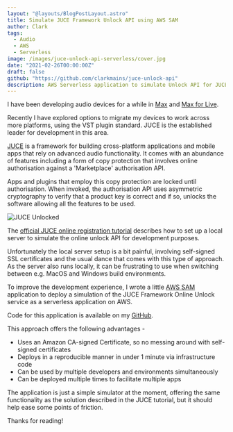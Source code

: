 ```yaml
---
layout: "@layouts/BlogPostLayout.astro"
title: Simulate JUCE Framework Unlock API using AWS SAM
author: Clark
tags:
  - Audio
  - AWS
  - Serverless
image: /images/juce-unlock-api-serverless/cover.jpg
date: "2021-02-26T00:00:00Z"
draft: false
github: "https://github.com/clarkmains/juce-unlock-api"
description: AWS Serverless application to simulate Unlock API for JUCE Framework apps
---
```


I have been developing audio devices for a while in [Max](https://cycling74.com/products/max) and [Max for Live](https://www.ableton.com/en/live/max-for-live/).

Recently I have explored options to migrate my devices to work across more platforms, using the VST plugin standard. JUCE is the established leader for development in this area.

[JUCE](https://juce.com/) is a framework for building cross-platform applications and mobile apps that rely on advanced audio functionality. It comes with an abundance of features including a form of copy protection that involves online authorisation against a 'Marketplace' authorisation API.

Apps and plugins that employ this copy protection are locked until authorisation. When invoked, the authorisation API uses asymmetric cryptography to verify that a product key is correct and if so, unlocks the software allowing all the features to be used.

![JUCE Unlocked](/images/juce-unlock-api-serverless/juce-unlock-status.png)

The [official JUCE online registration tutorial](https://docs.juce.com/master/tutorial_online_unlock_status.html) describes how to set up a local server to simulate the online unlock API for development purposes.

Unfortunately the local server setup is a bit painful, involving self-signed SSL certificates and the usual dance that comes with this type of approach. As the server also runs locally, it can be frustrating to use when switching between e.g. MacOS and Windows build environments.

To improve the development experience, I wrote a little [AWS SAM](https://aws.amazon.com/serverless/sam/) application to deploy a simulation of the JUCE Framework Online Unlock service as a serverless application on AWS.

Code for this application is available on my [GitHub](https://github.com/clarkmains/juce-unlock-api).

This approach offers the following advantages -

- Uses an Amazon CA-signed Certificate, so no messing around with self-signed certificates
- Deploys in a reproducible manner in under 1 minute via infrastructure code
- Can be used by multiple developers and environments simultaneously
- Can be deployed multiple times to facilitate multiple apps

The application is just a simple simulator at the moment, offering the same functionality as the solution described in the JUCE tutorial, but it should help ease some points of friction.

Thanks for reading!
